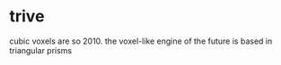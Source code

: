 # trive
cubic voxels are so 2010. the voxel-like engine of the future is based in triangular prisms
